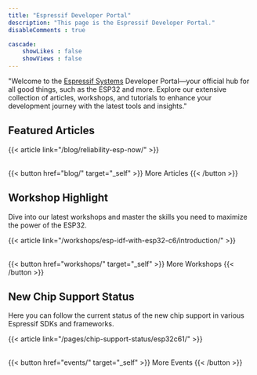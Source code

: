 ```yaml
---
title: "Espressif Developer Portal"
description: "This page is the Espressif Developer Portal."
disableComments : true

cascade:
    showLikes : false
    showViews : false
---
```


"Welcome to the [Espressif Systems](https://espressif.com/) Developer Portal—your official hub for all good things, such as the ESP32 and more. Explore our extensive collection of articles, workshops, and tutorials to enhance your development journey with the latest tools and insights."

## Featured Articles

{{< article link="/blog/reliability-esp-now/" >}}

<br>
{{< button href="blog/" target="_self" >}}
More Articles
{{< /button >}}

## Workshop Highlight

Dive into our latest workshops and master the skills you need to maximize the power of the ESP32.

{{< article link="/workshops/esp-idf-with-esp32-c6/introduction/" >}}

<br>
{{< button href="workshops/" target="_self" >}}
More Workshops
{{< /button >}}

## New Chip Support Status

Here you can follow the current status of the new chip support in various Espressif SDKs and frameworks.

{{< article link="/pages/chip-support-status/esp32c61/" >}}

<br>
{{< button href="events/" target="_self" >}}
More Events
{{< /button >}}
